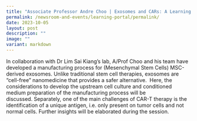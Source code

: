 ```yaml
---
title: "Associate Professor Andre Choo | Exosomes and CARs: A Learning Journey"
permalink: /newsroom-and-events/learning-portal/permalink/
date: 2023-10-05
layout: post
description: ""
image: ""
variant: markdown
---
```

In collaboration with Dr Lim Sai Kiang’s lab, A/Prof Choo and his team have developed a manufacturing process for (Mesenchymal Stem Cells) MSC-derived exosomes. Unlike traditional stem cell therapies, exosomes are “cell-free” nanomedicine that provides a safer alternative.  Here, the considerations to develop the upstream cell culture and conditioned medium preparation of the manufacturing process will be discussed. Separately, one of the main challenges of CAR-T therapy is the identification of a unique antigen, i.e. only present on tumor cells and not normal cells. Further insights will be elaborated during the session.